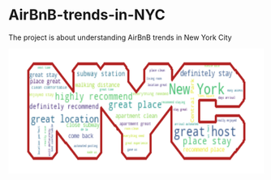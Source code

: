# AirBnB-trends-in-NYC
The project is about understanding AirBnB trends in New York City

<div display="inline-block">
      <a href="/Images/nyc.png">
        <img src="/Images/nyc.png" height="246px" style="max-width:100%;">
      </a>  
      </div>
